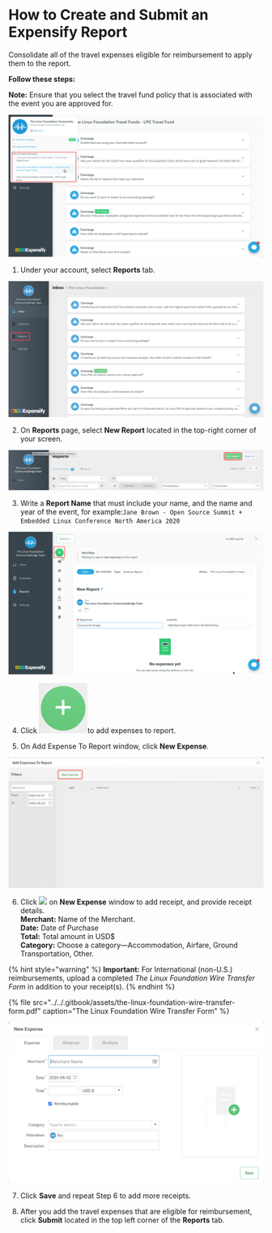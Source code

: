 # How to Create and Submit an Expensify Report

Consolidate all of the travel expenses eligible for reimbursement to apply them to the report.

**Follow these steps:**

**Note:** Ensure that you select the travel fund policy that is associated with the event you are approved for.

![Travel Fund Policy](../../.gitbook/assets/travel-fund-policy.png)

1. Under your account, select **Reports** tab.

![](../../.gitbook/assets/expensify-reports-tab.png)

2. On **Reports** page, select **New Report** located in the top-right corner of your screen.

![Expensify New Reports](../../.gitbook/assets/expensify-new-reports.png)

3. Write a **Report Name** that must include your name, and the name and year of the event, for example:`Jane Brown - Open Source Summit + Embedded Linux Conference North America 2020`

![Expense Report](../../.gitbook/assets/expense-reports.png)

4. Click ![](../../.gitbook/assets/plus-icon.png)to add expenses to report.

5. On Add Expense To Report window, click **New Expense**.

![](../../.gitbook/assets/add-expense-screenshot-first-step.png)

6. Click ![](https://firebasestorage.googleapis.com/v0/b/gitbook-28427.appspot.com/o/assets%2F-M2DCN9UgoRgMEkgnLyP%2F-M8pirGmJSfCNSiIn-Tq%2F-M8prYMJ5o9YatigzPfM%2Fplus%20icon.png?alt=media&token=15bd6cd1-9c1b-4a25-a639-bf544729e922) on **New Expense** window to add receipt, and provide receipt details.  
**Merchant:** Name of the Merchant.  
**Date:** Date of Purchase  
**Total:** Total amount in USD$  
**Category:** Choose a category—Accommodation, Airfare, Ground Transportation, Other.

{% hint style="warning" %}
**Important:** For International \(non-U.S.\) reimbursements, upload a completed _The Linux Foundation Wire Transfer Form_ in addition to your receipt\(s\).
{% endhint %}

{% file src="../../.gitbook/assets/the-linux-foundation-wire-transfer-form.pdf" caption="The Linux Foundation Wire Transfer Form" %}

![](../../.gitbook/assets/create-new-expense-screenshot-second-step.png)

7. Click **Save** and repeat Step 6 to add more receipts.

8. After you add the travel expenses that are eligible for reimbursement, click **Submit** located in the top left corner of the **Reports** tab.

 

